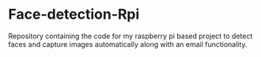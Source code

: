 # Face-detection-Rpi
Repository containing the code for my raspberry pi based project to detect faces and capture images automatically along with an email functionality.
